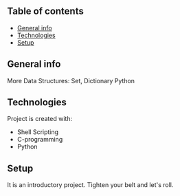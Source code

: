 ## Table of contents
* [General info](#general-info)
* [Technologies](#technologies)
* [Setup](#setup)

## General info
More Data Structures: Set, Dictionary
Python

## Technologies
Project is created with:
* Shell Scripting
* C-programming
* Python

## Setup
It is an introductory project.
Tighten your belt and let's roll.